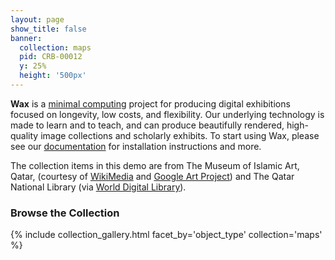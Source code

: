 ```yaml
---
layout: page
show_title: false
banner:
  collection: maps
  pid: CRB-00012
  y: 25%
  height: '500px'
---
```


__Wax__ is a [minimal computing](http://go-dh.github.io/mincomp/) project for producing digital exhibitions focused on longevity, low costs, and flexibility. Our underlying technology is made to learn and to teach, and can produce beautifully rendered, high-quality image collections and scholarly exhibits. To start using Wax, please see our [documentation](https://minicomp.github.io/wiki/#/wax/) for installation instructions and more.

The collection items in this demo are from The Museum of Islamic Art, Qatar, (courtesy of [WikiMedia](https://commons.wikimedia.org/wiki/Category:Google_Art_Project_works_in_The_Museum_of_Islamic_Art,_Qatar) and [Google Art Project](https://www.google.com/culturalinstitute/about/artproject/)) and The Qatar National Library (via [World Digital Library](https://www.wdl.org/en/)).

### Browse the Collection

{% include collection_gallery.html facet_by='object_type' collection='maps' %}
